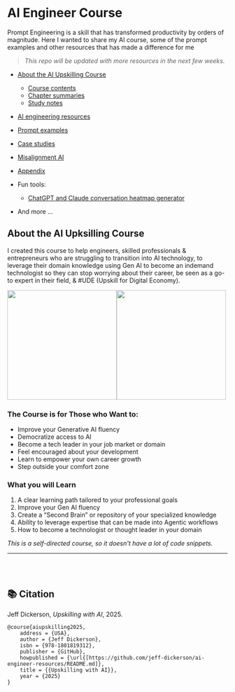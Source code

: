# AI Engineer Course

Prompt Engineering is a skill that has transformed productivity by orders of magnitude.  Here I wanted to share my AI course, some of the prompt examples and other resources that has made a difference for me
> _This repo will be updated with more resources in the next few weeks._

- [About the AI Upskilling Course](#about-the-book)
    - [Course contents](CoC.md)
    - [Chapter summaries](chapter-summaries.md)
    - [Study notes](study-notes.md)
- [AI engineering resources](resources.md)
- [Prompt examples](prompt-examples.md)
- [Case studies](case-studies.md)
- [Misalignment AI](misalignment.md)
- [Appendix](appendix.md)
- Fun tools:
    
    - [ChatGPT and Claude conversation heatmap generator](scripts/ai-heatmap.ipynb)
- And more ...

## About the AI Upksilling Course
I created this course to help engineers, skilled professionals & entrepreneurs who are struggling to transition into AI technology, to leverage their domain knowledge using Gen AI to become an indemand technologist so they can stop worrying about their career, be seen as a go-to expert in their field, & #UDE (Upskill for Digital Economy).

[<img src="assets/aie-cover.png" width="250">](https://amzn.to/49j1cGS)[<img src="assets/aie-cover-back.png" width="250">](https://amzn.to/49j1cGS)

### The Course is for Those who Want to:
- Improve your Generative AI fluency
- Democratize access to AI
- Become a tech leader in your job market or domain
- Feel encouraged about your development
- Learn to empower your own career growth
- Step outside your comfort zone


### What you will Learn
1. A clear learning path tailored to your professional goals
2. Improve your Gen AI fluency 
3. Create a “Second Brain” or repository of your specialized knowledge
4. Ability to leverage expertise that can be made into Agentic workflows
5. How to become a technologist or thought leader in your domain

_This is a self-directed course, so it doesn't have a lot of code snippets._



---

<br>
<br>

## 📚 Citation
Jeff Dickerson, *Upskilling with AI*, 2025.

    @course{aiupskilling2025,  
        address = {USA},  
        author = {Jeff Dickerson},  
        isbn = {978-1801819312},   
        publisher = {GitHub},
        howpublished = {\url{[https://github.com/jeff-dickerson/ai-engineer-resources/README.md]},
        title = {{Upskilling with AI}},  
        year = {2025}  
    }
